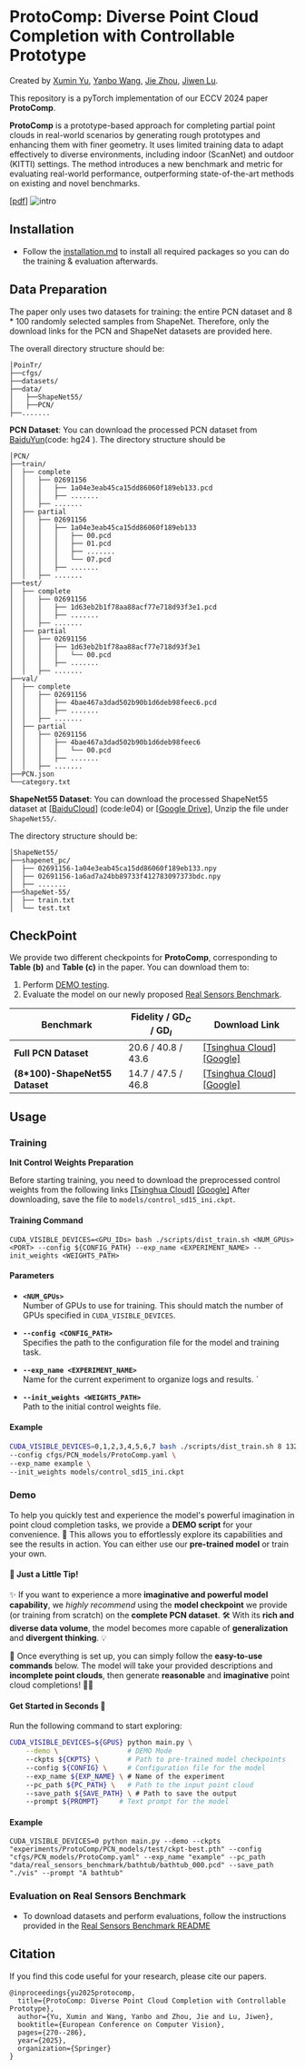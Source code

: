 # ProtoComp: Diverse Point Cloud Completion with Controllable Prototype

Created by [Xumin Yu](https://yuxumin.github.io/), [Yanbo Wang](https://Yanbo-23.github.io/), [Jie Zhou](https://scholar.google.com/citations?user=6a79aPwAAAAJ&hl=en&authuser=1), [Jiwen Lu](https://scholar.google.com/citations?user=TN8uDQoAAAAJ&hl=zh-CN).


This repository is a pyTorch implementation of our ECCV 2024 paper **ProtoComp**.

**ProtoComp** is a prototype-based approach for completing partial point clouds in real-world scenarios by generating rough prototypes and enhancing them with finer geometry. It uses limited training data to adapt effectively to diverse environments, including indoor (ScanNet) and outdoor (KITTI) settings. The method introduces a new benchmark and metric for evaluating real-world performance, outperforming state-of-the-art methods on existing and novel benchmarks.


[[pdf](https://fq.pkwyx.com/default/https/www.ecva.net/papers/eccv_2024/papers_ECCV/papers/06685.pdf)]
![intro](fig/pipeline.jpg)

## Installation
- Follow the [installation.md](installation.md) to install all required packages so you can do the training & evaluation afterwards.

## Data Preparation
The paper only uses two datasets for training: the entire PCN dataset and 8 * 100 randomly selected samples from ShapeNet. Therefore, only the download links for the PCN and ShapeNet datasets are provided here.

The overall directory structure should be:

```
│PoinTr/
├──cfgs/
├──datasets/
├──data/
│   ├──ShapeNet55/
│   ├──PCN/
├──.......
```
**PCN Dataset**: You can download the processed PCN dataset from [BaiduYun](https://pan.baidu.com/s/1Oj-2F_eHMopLF2CWnd8T3A)(code: hg24 ). The directory structure should be

```
│PCN/
├──train/
│  ├── complete
│  │   ├── 02691156
│  │   │   ├── 1a04e3eab45ca15dd86060f189eb133.pcd
│  │   │   ├── .......
│  │   ├── .......
│  ├── partial
│  │   ├── 02691156
│  │   │   ├── 1a04e3eab45ca15dd86060f189eb133
│  │   │   │   ├── 00.pcd
│  │   │   │   ├── 01.pcd
│  │   │   │   ├── .......
│  │   │   │   └── 07.pcd
│  │   │   ├── .......
│  │   ├── .......
├──test/
│  ├── complete
│  │   ├── 02691156
│  │   │   ├── 1d63eb2b1f78aa88acf77e718d93f3e1.pcd
│  │   │   ├── .......
│  │   ├── .......
│  ├── partial
│  │   ├── 02691156
│  │   │   ├── 1d63eb2b1f78aa88acf77e718d93f3e1
│  │   │   │   └── 00.pcd
│  │   │   ├── .......
│  │   ├── .......
├──val/
│  ├── complete
│  │   ├── 02691156
│  │   │   ├── 4bae467a3dad502b90b1d6deb98feec6.pcd
│  │   │   ├── .......
│  │   ├── .......
│  ├── partial
│  │   ├── 02691156
│  │   │   ├── 4bae467a3dad502b90b1d6deb98feec6
│  │   │   │   └── 00.pcd
│  │   │   ├── .......
│  │   ├── .......
├──PCN.json
└──category.txt
```


**ShapeNet55 Dataset**: You can download the processed ShapeNet55 dataset at [[BaiduCloud](https://pan.baidu.com/s/16Q-GsEXEHkXRhmcSZTY86A)] (code:le04) or [[Google Drive](https://drive.google.com/file/d/1jUB5yD7DP97-EqqU2A9mmr61JpNwZBVK/view?usp=sharing)], Unzip the file under `ShapeNet55/`.


The directory structure should be:
```
│ShapeNet55/
├──shapenet_pc/
│  ├── 02691156-1a04e3eab45ca15dd86060f189eb133.npy
│  ├── 02691156-1a6ad7a24bb89733f412783097373bdc.npy
│  ├── .......
├──ShapeNet-55/
│  ├── train.txt
│  └── test.txt
```

## CheckPoint
We provide two different checkpoints for **ProtoComp**, corresponding to **Table (b)** and **Table (c)** in the paper. You can download them to:

1. Perform [DEMO testing](#Demo).
2. Evaluate the model on our newly proposed [Real Sensors Benchmark](datasets/README.md).


| **Benchmark**         | **Fidelity / GD<sub><em>C</em></sub> / GD<sub><em>I</em></sub>** | **Download Link**       |
|-----------------------|-----------------------------------------------|--------------------------|
| **Full PCN Dataset**     | 20.6 / 40.8 / 43.6                            | [[Tsinghua Cloud]](https://cloud.tsinghua.edu.cn/f/90f4da27f0cb49e68929/?dl=1) [[Google]](https://drive.google.com/file/d/1_kMJh-QQI_Fnv14sT-YCelImW9rUpcj6/view?usp=sharing)       |
| **(8*100)-ShapeNet55 Dataset**     | 14.7 / 47.5 / 46.8                            | [[Tsinghua Cloud]](https://cloud.tsinghua.edu.cn/f/3a5b4282268b4b7ba612/?dl=1) [[Google]](https://drive.google.com/file/d/1gGvdPE1rm0mCoqc97vu-zLhURvBHqxpj/view?usp=sharing)      |
  

## Usage


### Training
**Init Control Weights Preparation**

Before starting training, you need to download the preprocessed control weights from the following links [[Tsinghua Cloud]](https://cloud.tsinghua.edu.cn/f/05d8463d20004c1fa6cb/?dl=1) [[Google]](https://drive.google.com/file/d/1HLIKadIwIWRjI6KJW7i7fD5zNoja6DfI/view?usp=sharing)
After downloading, save the file to `models/control_sd15_ini.ckpt`.
#### Training Command

```
CUDA_VISIBLE_DEVICES=<GPU_IDs> bash ./scripts/dist_train.sh <NUM_GPUs> <PORT> --config ${CONFIG_PATH} --exp_name <EXPERIMENT_NAME> --init_weights <WEIGHTS_PATH> 
```
#### Parameters

- **`<NUM_GPUs>`**  
  Number of GPUs to use for training. This should match the number of GPUs specified in `CUDA_VISIBLE_DEVICES`.  

- **`--config <CONFIG_PATH>`**  
  Specifies the path to the configuration file for the model and training task.  

- **`--exp_name <EXPERIMENT_NAME>`**  
  Name for the current experiment to organize logs and results.  `

- **`--init_weights <WEIGHTS_PATH>`**  
  Path to the initial control weights file.  


#### Example
```bash
CUDA_VISIBLE_DEVICES=0,1,2,3,4,5,6,7 bash ./scripts/dist_train.sh 8 13232 \
--config cfgs/PCN_models/ProtoComp.yaml \
--exp_name example \
--init_weights models/control_sd15_ini.ckpt
```
### Demo
To help you quickly test and experience the model's powerful imagination in point cloud completion tasks, we provide a **DEMO script** for your convenience. 🎉 This allows you to effortlessly explore its capabilities and see the results in action. You can either use our **pre-trained model** or train your own. 
#### 🌟 **Just a Little Tip!**  

✨ If you want to experience a more **imaginative and powerful model capability**, we *highly recommend* using the **model checkpoint** we provide (or training from scratch) on the **complete PCN dataset**. 🛠️ With its **rich and diverse data volume**, the model becomes more capable of **generalization** and **divergent thinking**. 💡  

📌 Once everything is set up, you can simply follow the **easy-to-use commands** below. The model will take your provided descriptions and **incomplete point clouds**, then generate **reasonable** and **imaginative** point cloud completions! 🎨✨  


#### Get Started in Seconds 🚀  
Run the following command to start exploring:



```bash
CUDA_VISIBLE_DEVICES=${GPUS} python main.py \
    --demo \                 # DEMO Mode
    --ckpts ${CKPTS} \       # Path to pre-trained model checkpoints
    --config ${CONFIG} \     # Configuration file for the model
    --exp_name ${EXP_NAME} \ # Name of the experiment
    --pc_path ${PC_PATH} \   # Path to the input point cloud
    --save_path ${SAVE_PATH} \ # Path to save the output
    --prompt ${PROMPT}     # Text prompt for the model
```
#### Example
```
CUDA_VISIBLE_DEVICES=0 python main.py --demo --ckpts "experiments/ProtoComp/PCN_models/test/ckpt-best.pth" --config "cfgs/PCN_models/ProtoComp.yaml" --exp_name "example" --pc_path "data/real_sensors_benchmark/bathtub/bathtub_000.pcd" --save_path "./vis" --prompt "A bathtub"    
```
### Evaluation on Real Sensors Benchmark
- To download datasets and perform evaluations, follow the instructions provided in the [Real Sensors Benchmark README](datasets/README.md)

## Citation
If you find this code useful for your research, please cite our papers.
```
@inproceedings{yu2025protocomp,
  title={ProtoComp: Diverse Point Cloud Completion with Controllable Prototype},
  author={Yu, Xumin and Wang, Yanbo and Zhou, Jie and Lu, Jiwen},
  booktitle={European Conference on Computer Vision},
  pages={270--286},
  year={2025},
  organization={Springer}
}
```
